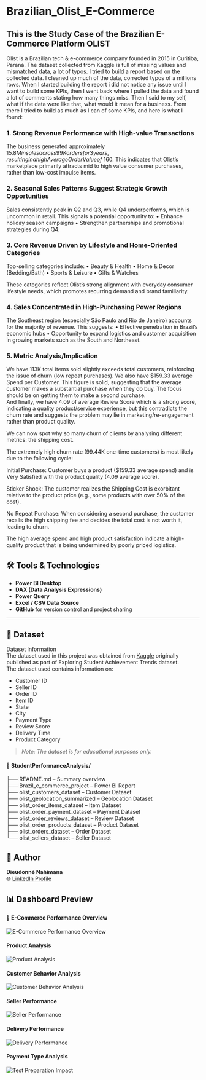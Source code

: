 # Brazilian_Olist_E-Commerce
## This is the Study Case of the Brazilian E-Commerce Platform OLIST

Olist is a Brazilian tech & e-commerce company founded in 2015 in Curitiba, Paraná.
The dataset collected from Kaggle is full of missing values and mismatched data, a lot of typos. I tried to build a report based on the collected data. I cleaned up much of the data, corrected typos of a millions rows. When I started building the report i did not notice any issue until I want to build some KPIs, then I went back where I pulled the data and found a lot of comments stating how many things miss. Then I said to my self, what if the data were like that, what would it mean for a business. From there I tried to build as much as I can of some KPIs, and here is what I found:

### 1. Strong Revenue Performance with High-value Transactions

The business generated approximately $15.8M in sales across 99K orders for 3 years, resulting in a high Average Order Value of ~$160.
This indicates that Olist’s marketplace primarily attracts mid to high value consumer purchases, rather than low-cost impulse items.

### 2. Seasonal Sales Patterns Suggest Strategic Growth Opportunities

Sales consistently peak in Q2 and Q3, while Q4 underperforms, which is uncommon in retail.
This signals a potential opportunity to:
• Enhance holiday season campaigns
• Strengthen partnerships and promotional strategies during Q4.

### 3. Core Revenue Driven by Lifestyle and Home-Oriented Categories

Top-selling categories include:
• Beauty & Health
• Home & Decor (Bedding/Bath)
• Sports & Leisure
• Gifts & Watches

These categories reflect Olist’s strong alignment with everyday consumer lifestyle needs, which promotes recurring demand and brand familiarity.

### 4. Sales Concentrated in High-Purchasing Power Regions

The Southeast region (especially São Paulo and Rio de Janeiro) accounts for the majority of revenue.
This suggests:
• Effective penetration in Brazil’s economic hubs
• Opportunity to expand logistics and customer acquisition in growing markets such as the South and Northeast.

### 5. Metric Analysis/Implication

We have 113K total items sold slightly exceeds total customers, reinforcing the issue of churn (low repeat purchases).
We also have $159.33 average Spend per Customer. This figure is solid, suggesting that the average customer makes a substantial purchase when they do buy. The focus should be on getting them to make a second purchase.<br>
And finally, we have 4.09 of average Review Score which is a strong score, indicating a quality product/service experience, but this contradicts the churn rate and suggests the problem may lie in marketing/re-engagement rather than product quality.

We can now spot why so many churn of clients by analysing different metrics: the shipping cost.<br>

The extremely high churn rate (99.44K one-time customers) is most likely due to the following cycle:<br>

Initial Purchase: Customer buys a product ($159.33 average spend) and is Very Satisfied with the product quality (4.09 average score).<br>

Sticker Shock: The customer realizes the Shipping Cost is exorbitant relative to the product price (e.g., some products with over 50% of the cost).<br>

No Repeat Purchase: When considering a second purchase, the customer recalls the high shipping fee and decides the total cost is not worth it, leading to churn.<br>

The high average spend and high product satisfaction indicate a high-quality product that is being undermined by poorly priced logistics.

## 🛠️ Tools & Technologies
- **Power BI Desktop**
- **DAX (Data Analysis Expressions)**
- **Power Query**
- **Excel / CSV Data Source**
- **GitHub** for version control and project sharing

---

## 📁 Dataset
Dataset Information <br>
The dataset used in this project was obtained from [Kaggle](https://www.kaggle.com/datasets/olistbr/brazilian-ecommerce/data) originally published as part of Exploring Student Achievement Trends dataset.<br>
The dataset used contains information on:<br>
- Customer ID
- Seller ID
- Order ID
- Item ID
- State
- City
- Payment Type
- Review Score
- Delivery Time
- Product Category 

> *Note: The dataset is for educational purposes only.*

#### 📁 StudentPerformanceAnalysis/

├── README.md                                     – Summary overview <br>
├── Brazil_e_commerce_project                     – Power BI Report <br>
├── olist_customers_dataset                       – Customer Dataset <br>
├── olist_geolocation_summarized                  – Geolocation Dataset <br>
├── olist_order_items_dataset                     – Item Dataset <br>
├── olist_order_payment_dataset                   – Payment Dataset <br>
├── olist_order_reviews_dataset                   – Review Dataset <br>
├── olist_order_products_dataset                  – Product Dataset <br>
├── olist_orders_dataset                          – Order Dataset <br>
└── olist_sellers_dataset                         – Seller Dataset <br>
  

## 👤 Author
**Dieudonné Nahimana**  
🌐 [LinkedIn Profile](https://www.linkedin.com/in/nahimana-dieudonn%C3%A9-99b4a9200/)

## 📊 Dashboard Preview

#### 🎯 E-Commerce Performance Overview
![E-Commerce Performance Overview](./e-commerce1.png)

#### Product Analysis
![Product Analysis](./e-commerce2.png)

#### Customer Behavior Analysis
![Customer Behavior Analysis](./e-commerce3.png)

#### Seller Performance
![Seller Performance](./e-commerce4.png)

#### Delivery Performance
![Delivery Performance](./e-commerce5.png)

#### Payment Type Analysis
![Test Preparation Impact](./e-commerce6.png)


